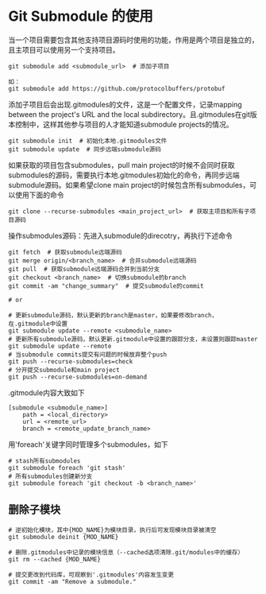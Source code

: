 # Git Submodule 的使用

当一个项目需要包含其他支持项目源码时使用的功能，作用是两个项目是独立的，且主项目可以使用另一个支持项目。
```
git submodule add <submodule_url>  # 添加子项目

如：
git submodule add https://github.com/protocolbuffers/protobuf
```

添加子项目后会出现.gitmodules的文件，这是一个配置文件，记录mapping between the project's URL and the local subdirectory。且.gitmodules在git版本控制中，这样其他参与项目的人才能知道submodule projects的情况。
```
git submodule init  # 初始化本地.gitmodules文件
git submodule update  # 同步远端submodule源码
```

如果获取的项目包含submodules，pull main project的时候不会同时获取submodules的源码，需要执行本地.gitmodules初始化的命令，再同步远端submodule源码。如果希望clone main project的时候包含所有submodules，可以使用下面的命令
```
git clone --recurse-submodules <main_project_url>  # 获取主项目和所有子项目源码
```

操作submodules源码：先进入submodule的direcotry，再执行下述命令
```
git fetch  # 获取submodule远端源码
git merge origin/<branch_name>  # 合并submodule远端源码
git pull  # 获取submodule远端源码合并到当前分支
git checkout <branch_name>  # 切换submodule的branch
git commit -am "change_summary"  # 提交submodule的commit

# or

# 更新submodule源码，默认更新的branch是master，如果要修改branch，在.gitmodule中设置
git submodule update --remote <submodule_name>  
# 更新所有submodule源码，默认更新.gitmodule中设置的跟踪分支，未设置则跟踪master
git submodule update --remote  
# 当submodule commits提交有问题的时候放弃整个push
git push --recurse-submodules=check
# 分开提交submodule和main project
git push --recurse-submodules=on-demand
```

.gitmodule内容大致如下
```
[submodule <submodule_name>]
    path = <local_directory>
    url = <remote_url>
    branch = <remote_update_branch_name>
```

用'foreach'关键字同时管理多个submodules，如下
```
# stash所有submodules
git submodule foreach 'git stash'
# 所有submodules创建新分支
git submodule foreach 'git checkout -b <branch_name>'
```

## 删除子模块

```
# 逆初始化模块，其中{MOD_NAME}为模块目录，执行后可发现模块目录被清空
git submodule deinit {MOD_NAME} 

# 删除.gitmodules中记录的模块信息（--cached选项清除.git/modules中的缓存）
git rm --cached {MOD_NAME} 

# 提交更改到代码库，可观察到'.gitmodules'内容发生变更
git commit -am "Remove a submodule." 
```